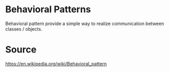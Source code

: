 # Behavioral Patterns

Behavioral pattern provide a simple way to realize communication between 
classes / objects.

# Source

https://en.wikipedia.org/wiki/Behavioral_pattern